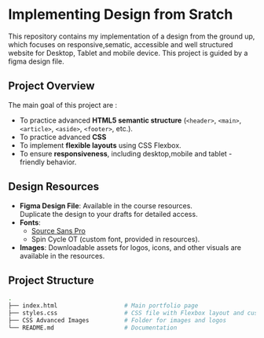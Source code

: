 # Implementing Design from Sratch

This repository contains my implementation of a design from the ground up, which focuses on responsive,sematic, accessible and well structured website for Desktop, Tablet and mobile device. This project is guided by a figma design file.

## Project Overview

The main goal of this project are :
- To practice advanced **HTML5 semantic structure** (`<header>`, `<main>`, `<article>`, `<aside>`, `<footer>`, etc.).
- To practice advanced **CSS**
- To implement **flexible layouts** using CSS Flexbox.
- To ensure **responsiveness**, including desktop,mobile and tablet - friendly behavior.

## Design Resources

- **Figma Design File**: Available in the course resources.  
  Duplicate the design to your drafts for detailed access.
- **Fonts**:
  - [Source Sans Pro](https://fonts.google.com/specimen/Source+Sans+Pro)
  - Spin Cycle OT (custom font, provided in resources).
- **Images**: Downloadable assets for logos, icons, and other visuals are available in the resources.

## Project Structure

```bash
.
├── index.html                   # Main portfolio page
├── styles.css                   # CSS file with Flexbox layout and custom styling
├── CSS Advanced Images          # Folder for images and logos
└── README.md                    # Documentation






